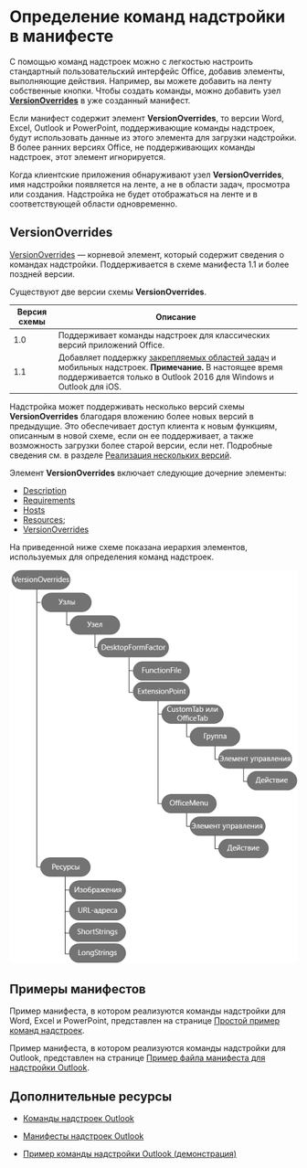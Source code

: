 # <a name="define-add-in-commands-in-your-manifest"></a>Определение команд надстройки в манифесте

С помощью команд надстроек можно с легкостью настроить стандартный пользовательский интерфейс Office, добавив элементы, выполняющие действия. Например, вы можете добавить на ленту собственные кнопки. Чтобы создать команды, можно добавить узел **[VersionOverrides](../../reference/manifest/versionoverrides.md)** в уже созданный манифест. 

Если манифест содержит элемент **VersionOverrides**, то версии Word, Excel, Outlook и PowerPoint, поддерживающие команды надстроек, будут использовать данные из этого элемента для загрузки надстройки. В более ранних версиях Office, не поддерживающих команды надстроек, этот элемент игнорируется.

Когда клиентские приложения обнаруживают узел **VersionOverrides**, имя надстройки появляется на ленте, а не в области задач, просмотра или создания. Надстройка не будет отображаться на ленте и в соответствующей области одновременно.
 
## <a name="versionoverrides"></a>VersionOverrides

[VersionOverrides](../../reference/manifest/versionoverrides.md) — корневой элемент, который содержит сведения о командах надстройки. Поддерживается в схеме манифеста 1.1 и более поздней версии.

Существуют две версии схемы **VersionOverrides**.

| Версия схемы | Описание |
|----------------|-------------|
| 1.0 | Поддерживает команды надстроек для классических версий приложений Office. | 
| 1.1 | Добавляет поддержку [закрепляемых областей задач](https://docs.microsoft.com/outlook/add-ins/pinnable-taskpane) и мобильных надстроек. **Примечание.** В настоящее время поддерживается только в Outlook 2016 для Windows и Outlook для iOS. |

Надстройка может поддерживать несколько версий схемы **VersionOverrides** благодаря вложению более новых версий в предыдущие. Это обеспечивает доступ клиента к новым функциям, описанным в новой схеме, если он ее поддерживает, а также возможность загрузки более старой версии, если нет. Подробные сведения см. в разделе [Реализация нескольких версий](../../reference/manifest/versionoverrides.md#implementing-multiple-versions).

Элемент **VersionOverrides** включает следующие дочерние элементы:

- [Description](../../reference/manifest/description.md)
- [Requirements](../../reference/manifest/requirements.md)
- [Hosts](../../reference/manifest/hosts.md)
- [Resources](../../reference/manifest/resources.md);
- [VersionOverrides](../../reference/manifest/versionoverrides.md)

На приведенной ниже схеме показана иерархия элементов, используемых для определения команд надстроек. 

![Иерархия элементов команд надстройки в манифесте](../images/080da303-51c4-4882-b74a-7ba11517c0ad.png)

## <a name="sample-manifests"></a>Примеры манифестов

Пример манифеста, в котором реализуются команды надстройки для Word, Excel и PowerPoint, представлен на странице [Простой пример команд надстроек](https://github.com/OfficeDev/Office-Add-in-Commands-Samples/tree/master/Simple).

Пример манифеста, в котором реализуются команды надстройки для Outlook, представлен на странице [Пример файла манифеста для надстройки Outlook](https://github.com/OfficeDev/outlook-add-in-command-demo/blob/master/command-demo-manifest.xml).

## <a name="additional-resources"></a>Дополнительные ресурсы

- [Команды надстроек Outlook](https://docs.microsoft.com/outlook/add-ins/add-in-commands-for-outlook)
    
- [Манифесты надстроек Outlook](https://docs.microsoft.com/outlook/add-ins/manifests)
    
- [Пример команды надстройки Outlook (демонстрация)](https://github.com/OfficeDev/outlook-add-in-command-demo)

